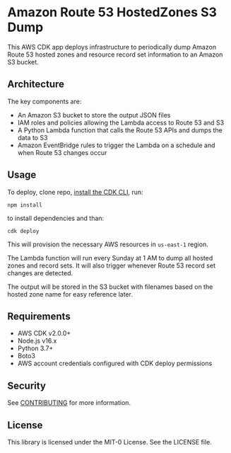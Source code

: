 # Amazon Route 53 HostedZones S3 Dump

This AWS CDK app deploys infrastructure to periodically dump Amazon Route 53 hosted zones and resource record set information to an Amazon S3 bucket.

## Architecture
The key components are:

- An Amazon S3 bucket to store the output JSON files
- IAM roles and policies allowing the Lambda access to Route 53 and S3
- A Python Lambda function that calls the Route 53 APIs and dumps the data to S3
- Amazon EventBridge rules to trigger the Lambda on a schedule and when Route 53 changes occur

## Usage
To deploy, clone repo,  [install the CDK CLI](https://docs.aws.amazon.com/cdk/v2/guide/cli.html), run:
```
npm install
```
to install dependencies and than:

```
cdk deploy
```

This will provision the necessary AWS resources in `us-east-1` region.

The Lambda function will run every Sunday at 1 AM to dump all hosted zones and record sets. It will also trigger whenever Route 53 record set changes are detected.

The output will be stored in the S3 bucket with filenames based on the hosted zone name for easy reference later.

## Requirements
- AWS CDK v2.0.0+
- Node.js v16.x
- Python 3.7+
- Boto3
- AWS account credentials configured with CDK deploy permissions

## Security

See [CONTRIBUTING](CONTRIBUTING.md#security-issue-notifications) for more information.

## License

This library is licensed under the MIT-0 License. See the LICENSE file.
